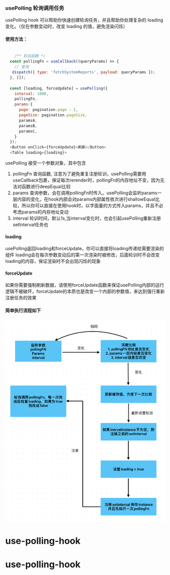 ### usePolling 轮询调用任务

usePolling hook 可以帮助你快速创建轮询任务，并且帮助你处理复杂的 loading 变化。（仅在参数变动时，改变 loading 的值，避免渲染闪烁）

#### 使用方法：

```javascript

    /** 轮巡函数 */
  const pollingFn = useCallback((queryParams) => {
    // 查询
   dispatch({ type: 'fetchSystemReports', payload: queryParams });
  }, []);

  const [loading, forceUpdate] = usePolling({
    interval: 1000,
    pollingFn,
    params:{
      page: pagination.page - 1,
      pageSize: pagination.pageSize,
      paramsA,
      paramsB,
      paramsC,
    }
  });
  <Button onClick={forceUpdate}>刷新</Button>
  <Table loading={loading}>
```

usePolling 接受一个参数对象，其中包含

1. pollingFn 查询函数, 注意为了避免重复注册轮训，usePolling需要用useCallback包裹，保证每次rerender时，pollingFn的内存地址不变，因为无法对函数进行deepEqual比较
2. params 查询参数，会在调用pollingFn时传入。usePolling会监听params一层内容的变化，在hook内部会对params内部属性依次进行shallowEqual比较，所以你可以直接在使用hook时，以字面量的方式传入params，并且不必考虑params的内存地址变动
3. interval 轮训时间，默认1s,当interval变化时，也会引起usePolling重新注册setInterval任务也

#### loading
usePolling返回loading和forceUpdate，你可以直接将loading传递给需要渲染的组件
loading会在每次参数变动后的第一次渲染时被修改，后面轮训时不会改变loading的内容，保证渲染时不会出现闪烁的现象

#### forceUpdate
如果你需要强制刷新数据，请使用forceUpdate函数来保证usePolling内部的运行逻辑不被破坏，forceUpdate的本质也是改变一个内部的参数值，来达到强行重新注册任务的效果

#### 简单执行流程如下
![alt text](image.png)
# use-polling-hook
# use-polling-hook
